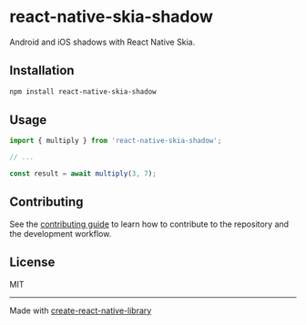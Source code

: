 # react-native-skia-shadow

Android and iOS shadows with React Native Skia.

## Installation

```sh
npm install react-native-skia-shadow
```

## Usage

```js
import { multiply } from 'react-native-skia-shadow';

// ...

const result = await multiply(3, 7);
```

## Contributing

See the [contributing guide](CONTRIBUTING.md) to learn how to contribute to the repository and the development workflow.

## License

MIT

---

Made with [create-react-native-library](https://github.com/callstack/react-native-builder-bob)
